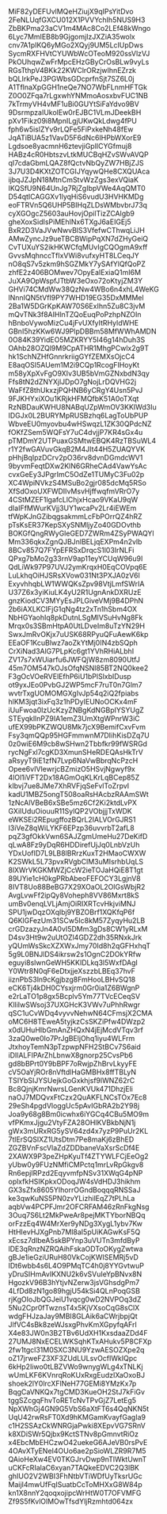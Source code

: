 MiF82yDEFUvlMQeHZiujX9qIPsYitDvo
2FeNLUqfGXCU012X1PVVYchIh5NUS9H3
ZbBKPma23aCV1m4MAc8Co2LEf48kWngo
6Lyc7MmIEB8b9GjgomjIzJXZiA35wolx
cnv7A1pIKQ6yMGo2XQyj9UM5LcIUpDws
SycmRXFHVtCYUWbWcOTeoM920ssVlzVJ
PkOUhqwZwFrMpcEHzGByCrOsBLw9vyLs
RGsTthpV4BKk22KWClrORzjwIhnEZrzk
bQLIrkPeJ3PGWbsGDcprfnSjt7SZ6L0j
A1TflnaXpGGH1neQe7NO7WbFLnmHFTGk
Z0O0ZFqa7rLgxwhYNMmoAosxbvFUC1NB
7kTrmyVH4vMF1uBi0GUYtSiFaYdvo9BV
9DsrmpzaIUkolEw0rEJBC1VLmJDeekBH
pXv1Fikz09i8MpnILgjUKwQkLdwg4fPU
fph6w5islZYv9rLQFe5FiPxkeNh48fEw
JqATiBUA5z1VavD5F6dNc6IHPbWXorE9
Lgdsoe8yacmnH6ztevjiGplICYGfmuj8
HABz4cR0HbtszvLtkMUCBqHZvSWvAVQP
qI7cdaGbmLQAZ8fQctvNbQyZW7HBjZJS
3J7U3D4KXtZOTCGIJYqywQHe8CXQUAca
ijbqJZJpN18MtnCmStvWzZgs3exVQiaK
IKQSfU9N64UnJg7RjZgIbpVWe4AqQMT0
D54qtICAGGXv1lyqHiS6vudU3HVHKMDg
eoFTRVn5Q6UHP5BIHqZLDsWMbvbrJ73q
cyXGOgcZ5603auHovjOpilTizZCAlgb9
gheXoxSidIsPiMEhINx6TXgJ6aEIGEj5
BxR2D3VaJVwNwvBlS3VfefwCThwqLiJH
AMwZyncJz9ueTBCBWipPqXN7dZHyGeiQ
CvTUXuYS2ikHKWCfqMUvIgCQOgmA9xff
GvvsMqhnccTfIxVWi8vufxyHT8LCeqJY
nO8qS7v5zkm9hSGZMkY7ySAfYlQfQoPZ
zhfE2z406BOMwev7OpyEaIExiaQ1mI6M
JuXA9OpWspfJTtbW3eOxo72oKtyjZM3Y
GHVi74CMdWw38QzNw4WBo6n4xhL4WeKG
lNnnIQN5tVfI9PY7WHD19EG35DxMMMel
2Ba1W5DGrKpKAW70S6ExIhn5Zu8C3jvM
mQvTNk3f8AIHlnTZQoEuqPoPzhpNZOIn
hBnboVywoMizCu4jFvUXfyItRHyldWHE
GBnI5hzKKw6WJ9PlpDBBm58MfWWhAMDN
0O84K39YidEO5MZKRYY5I46g14hDuh3S
OAhb28OZQl9M9CpATHR1MhgPCwlx2g9T
hk1SchNZHfGnnrkriigGYfZEMXsOjcC4
E8aqOSI5AUem1M2i9CQp1RcogFIHoyKt
m58yXpXvFgO9XIv3UB5bVmGZNxbdN3qy
Ffs8tN2dZNYXjlJDpO7gNojLrDQVHG2j
WaFfZ8thUkxzjPQHNB6yCRgY4Usn5PvJ
9FJKHYxiXOu1KRjkHFMQfbK51A0oTXqt
RzNBDauKWHU8NABqUZpWmOV3KKIWd3Iu
IDGJx0L2BURYMpRUSBzhq6LagToUbPUP
WbveEU0myovbu4wHSwqzL1ZK30QPdcNZ
fOKfZSem5WQFsY7uC4dvjjP7KR4sGx4u
pTMDmY2UTPuaxGSMtwEBQK4RzTBSuWL4
r1Y2fwGAVuvGkqB2M4JIt44H5ZUAQYVK
pHhjBqIpzDCrv2pO36rv8dvnDGmdcWV1
9byvmFeqtDXw2KlN6GRheCAd4VawYsAc
cvxGeEy3JPgrImC5OdZe1TUMyC3Fu02p
XC4WpiNVkzS4MSuBo2gjr085dcMq5RSo
XfSdOxoUXFWDIIvMsvHjffwqfmVRrO7y
4CStMZEF1lgafcLlChjxHcao9VKaU9qW
dIaIFfMWurKVjj3UY1wcaPv2Lr4iEWEm
tfWpKJnGZibqgsakmmLcFbPOrrQZ4hRZ
pTsKsER37KepSXySNMljyZo40GDOvthb
BOKGfQngRWyGleGED7ZWRm4ZSyPWAQYl
Mm336qkxZgnQJBJnlBELjqEXPm4n2vlb
8BCv857Q7FYpEFRSxDrqcS1l03IrNLFi
QPxg7bMo2g33rnV9ap11eyYCUqW96u9I
QdLiWk97P97UVJ2ymKrqxH0EqCOVpq6E
LuLkhqOiHJSRsXVow031Nt3PXJA0zV6l
ExyvhhqbLW1WWQKsZpv98VtjLmfSWrIA
U37Z6x3yiKiuLK4yU2R1UgnAnkDXRUzE
gnzKiodCV3MYyEsJPLGiveVMj9B4DPhN
2b6iAXLKCIFjG1qNg4tz2xTn1hSbm4OX
NbHGYaohIq8pkDutnLSgMlVSuHvNg8Fk
Mrqx0s3SBmHtpA0UtLDveIm8uTzYN29H
SwxJmRvOKjx7uUSK68RPyuQFuAewK6kp
EEaOF1KcuBlwz7aoZkYtMj0IN4zbSQph
CrXiNad3AlG7PLpKc6gt1YVhRHiALbhI
ZV17s7xWUiarfu6JWFQjW8zm8090UtfJ
45m7OM547kOJsOfqNSNl85BT2NQ0kee2
F3gOcVOeRVElEfhP6iU1bPlSlxbIDusp
ot9yxJEo0PvbGJ2WP5mcF7ruT0n7Glm7
wvtrTxgUOMOMGXgIvJp54q2iQ2fpiabs
hlKM3jqt3ixFq3z1hPDyIEUNoOCKx4mF
iUuFwoa0lzUcKzyZNBgKdNGBpIYSYUgZ
STEyqkllnPZ9IA1emZ3UmXtgWPnrW3iC
ufEX99bPKZWQU8Mk7jcX9BemifCxvFvm
Fsy3qmQQp95HGFmmwnM7DIihKisDZq7U
0z0wiE6M9cb8wSHwn2Tbbfkr99fWSRGd
rycNgFxl7cgKD3XmunSHeRDEQAsHkTrV
aRsyyT9iE1zfN7Lvp6NaVwBbrqNcPzcH
Opee6vIVlewrjcBZmizO5HSvjNgwyf9x
4lOl1iVFT2Dx18AGmOqKLKrLqBCep85Z
kIbvj7ue8JMe7XhRVFjqSeFvlToZrpvI
kadU1MBZ5ongT508oaRsHAcbzRAAmSWt
1zNcAlVBeB6xSBe5mz6Cf2Ki2ktdLvPX
GXiIUduOiouuR11SylQP2VObjjjTxWDK
eWKSEi2REpugffozBQrL2IALVOrGJRS1
I3iVeZ8qWiLYKF6EPzp36uvvrbT2afL8
pqZ3gfOkkVwn6SAJZgmUmeHu27DeKifD
qLwA8Fz9yDqR6HDDirefUjJq0LnbVzUh
YDxUofID7L9LB8lBRrzKuxT2HMaoCWXW
K2SWkL5L73pvxRVgbClM3uMIsrhbUqLS
8lXWrVKGKMWZjCcW2ieTOJaHQiE8T1gt
89UYie1cH0kgPRbAbeoFEFOCY3LgjnV8
8IVT8Uo88BeBG7X29XOaOL2OlGsWbjR2
AvgLvwFf2ipQy8Voheph8VV86Mxrt8kS
umBv0enqLVLjAmjOiRIXRTcvHkjviMNJ
SPU1jwDqzOXqlbj9YBZOBrf1XQKfqP6f
Q6KlGFezUm31SCw5Ic8kM57ZyqyHu2LB
crGDzazyJn4A0vI5DMm3gDs8CW1yRLxM
D4sv3Ht9w2uUtOZl4GDZ2dh35RNxkJrk
yQUmWsSkcXZXWxJmy70Id8h2qGFHxhqT
5g9L0BNJlDS4ikrsw2s1OgnC2DOkYRfw
eguyi8slwnGeWH5KKIDLkq3l5WxfDAgI
Y0Wtr8N0qF6eDtxjjeXszzbLBEq37hvF
iiznPbS3ln9cKgjbzg8FmHooLBHvSQ18
eCK6Tj4kDH0CYsxjrm0Gr0ia1Z6BWgnP
e2rLaTO1p8gx5Bcplv5Ym77TVcECeqSV
KlliIwSWsoj37UXGHcK3VWv7uPhhRwgr
qSC1uCvWDq4vyvvNehwN64CFmsjX2CMA
oMC6H8TEweA5tyjkzCsSKZiPfw4DWzp2
x0dUHuHIbGmAnZHQxN4jEjMcdVTqv3rf
3zaQ0we0Io7PrJgBEljOhq1iyu4WLFrm
JtxhoyTemN3pTzpwpNFH2StBCv7S6aid
iDIlALFIPArZhLbnwX8gnorp25CvsPb6
gd8bBPrt0Y9bBPF7oRwjpZhBrvLkyyFE
cV5OaYjROr8nVftdlHaGMBHx8ffTBLyN
TSIYbSIJYSUejkGoGxkhjsf9lWNZ62rC
Bc8QjnjKmrNwrsLGenKVUk471DhzjEli
naOJ7MDQvxFtCzx2QuAKFLNCsTOx7Ec8
29eSh4pgdVloggUc5pAvIGbRA2b2Y98j
Joa9y68g8Bm0icwhx6iYGCq4CBu5MO9m
vfPKmxJjgu2VtyFZA28OHlKVBkbNjN1j
gWx3mURxRG5ySV64zd4x7yzP9PuUr2KL
7tlErSQSlXZ1UtsDtm7Pe8maKj6zBhED
ZGZBVnFscVlaZdZDDbaneVaXsrScDf4E
2XAWX9P3peZHpKyuTf4ZTYWLFCjEeOg2
yUbw0y9FUzNMfiCMPctq1mrLvRpGkgv8
Rn6epjIRPzd2EqyvmfpNSv31XWqG4pNP
oplxfkHSIKpkxODoqJW4sVdHDJ3hikhm
GX3sZfx8605YIhorrOGndBoqqqRNSSaJ
ke3qwKuNS5PN0zvYLizhilEqZ7tPLhLa
aqbVw4PCPFJmr2OFCRFAM46zRnFkgNsg
3Ouq7S6Lt2MkPweAr8pejMKTYborNBQq
orFzzEq4W4MrXer9yNDg3XygL1ybv7Kw
HtHIevHJXgPnb7Ml8aI5pUiKAGwKsF5Q
xEcsz7dIbeA5skBPYnp3uVUTn3mfdByP
lDE3qRnzNZRQAihFskaODToOKygZwtwa
gBJe1ieGziURuH80VkCojKWISEMRj5vD
IDt6wbb4s6L4O9PMqTC4h0j8YYGvtwuP
yDruSIHmAvIKXNU2k6vSVuIeYpBNvx8N
HgozkV96B3hYtjvNZerw3jsVGhsdgPm7
4LfDd8zN1go89hgjU54kSi4QLnPoqGSB
rjKgOIoJbQGJeiU1vqcg0wD2NVPOq3dZ
5Nu2Cpr0fTwznsT4x5KjVXsoCqG8sClX
wdgFHJzaJay9MBI8GLAik6aCWrjbpjQt
JlfVC4sBk8zeWJsxgPhvKmXGpyfqAFrl
X4e83JW0n3B2TBv6UdXH1KxsdaaZDd4F
27UMJ8NxECELWKSqhKTxAHukv5P8CFXp
2fw1tgcl31M0SXC3NU9YzwAESOZXpe2q
oZ17jrweFZ3XF3ZUdLULsvOcfIWkIQpc
6kHp2Iiwo0tLBZVWo9wnygWLg4xTNLKj
wUmLKF6KVnrqRoKUxRxgEudzIXaOxoBJ
shoek2lY0lrcXFlNeH77GEMi8YMzKx7p
BqgCaVNKQx7tgCMD3KueOH2StJ7kFiGv
tggSZcgqFhvToRETcNvTPvGjZ7LetEg5
NpXWhGj4GN9G5VbS6aXtFT6s4QqNKN5t
UqU42rwRsFT0Xd9hKMGamKvayfGagIa9
c1H2SSAzCkWNRGjaPwki8XEpvVG7SRnV
k8XDiSWr5Qjbx9KctSTNv8pGmnvtRiOz
x4EbcMbEHCzwO42uekeG6AJeVB0rsPvE
4OAvXTyENeI4OUo6ae2pSioWLZR9R7M5
QAioHeXw4EV0TKGJrvDwp9nTlWktUwnT
uCKFcRIalaC6xyan7TAQkeEDVC2Q3lBK
ghIUO2V2WBI3FhNtbVTiWDfUyTksrUGc
MaijI4mwUfFqISuatbCcToMHXxG8W84p
kn1X8nnY2qoqxojipcWrHtW0T7OFVMFG
Zf9S5fKvlOlMOwTfsdYljRzmhtd064zx
